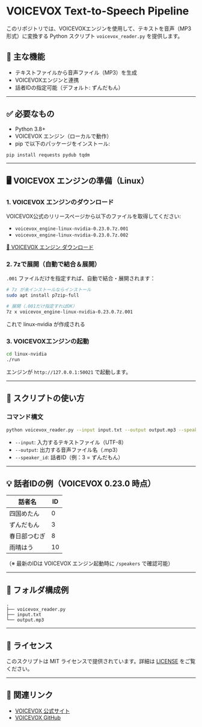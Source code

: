 # VOICEVOX Text-to-Speech Pipeline

このリポジトリでは、VOICEVOXエンジンを使用して、テキストを音声（MP3形式）に変換する Python スクリプト `voicevox_reader.py` を提供します。

## 🚀 主な機能

- テキストファイルから音声ファイル（MP3）を生成
- VOICEVOXエンジンと連携
- 話者IDの指定可能（デフォルト: ずんだもん）

---

## ✅ 必要なもの

- Python 3.8+
- VOICEVOX エンジン（ローカルで動作）
- pip で以下のパッケージをインストール:

```bash
pip install requests pydub tqdm
```

---

## 🖥️ VOICEVOX エンジンの準備（Linux）

### 1. VOICEVOX エンジンのダウンロード

VOICEVOX公式のリリースページから以下のファイルを取得してください:

- `voicevox_engine-linux-nvidia-0.23.0.7z.001`
- `voicevox_engine-linux-nvidia-0.23.0.7z.002`

[🔗 VOICEVOX エンジン ダウンロード](https://github.com/VOICEVOX/voicevox_engine/releases)

### 2. 7zで展開（自動で結合＆展開）

`.001` ファイルだけを指定すれば、自動で結合・展開されます：

```bash
# 7z が未インストールならインストール
sudo apt install p7zip-full

# 展開（.001だけ指定すればOK）
7z x voicevox_engine-linux-nvidia-0.23.0.7z.001
```

これで linux-nvidia が作成される

### 3. VOICEVOXエンジンの起動

```bash
cd linux-nvidia
./run
```

エンジンが `http://127.0.0.1:50021` で起動します。

---

## 📜 スクリプトの使い方

### コマンド構文

```bash
python voicevox_reader.py --input input.txt --output output.mp3 --speaker_id 3
```

- `--input`: 入力するテキストファイル（UTF-8）
- `--output`: 出力する音声ファイル名（.mp3）
- `--speaker_id`: 話者ID（例：3 = ずんだもん）

---

## 💡 話者IDの例（VOICEVOX 0.23.0 時点）

| 話者名       | ID |
|--------------|----|
| 四国めたん    | 0  |
| ずんだもん    | 3  |
| 春日部つむぎ | 8  |
| 雨晴はう     | 10 |

（※ 最新のIDは VOICEVOX エンジン起動時に `/speakers` で確認可能）

---

## 📁 フォルダ構成例

```
.
├── voicevox_reader.py
├── input.txt
└── output.mp3
```

---

## 🧾 ライセンス

このスクリプトは MIT ライセンスで提供されています。詳細は [LICENSE](./LICENSE) をご覧ください。

---

## 🔗 関連リンク

- [VOICEVOX 公式サイト](https://voicevox.hiroshiba.jp/)
- [VOICEVOX GitHub](https://github.com/VOICEVOX/voicevox_engine)
